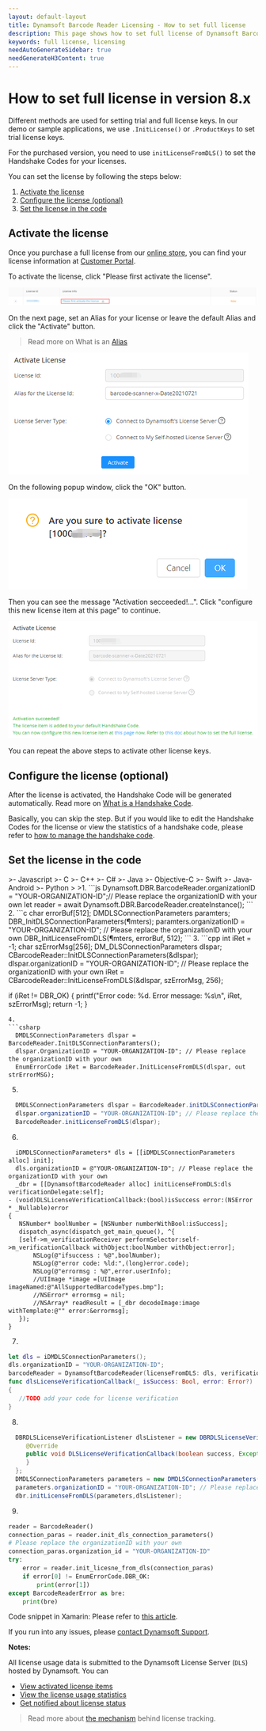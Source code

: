 ```yaml
---
layout: default-layout
title: Dynamsoft Barcode Reader Licensing - How to set full license
description: This page shows how to set full license of Dynamsoft Barcode Reader.
keywords: full license, licensing
needAutoGenerateSidebar: true
needGenerateH3Content: true
---
```


# How to set full license in version 8.x

Different methods are used for setting trial and full license keys. In our demo or sample applications, we use `.InitLicense()` or `.ProductKeys` to set trial license keys. 

For the purchased version, you need to use `initLicenseFromDLS()` to set the Handshake Codes for your licenses.

You can set the license by following the steps below:

1. [Activate the license](#activate-the-license)
2. [Configure the license (optional)](#configure-the-license-optional) 
3. [Set the license in the code](#set-the-license-in-the-code)

## Activate the license

 Once you purchase a full license from our <a href ="https://www.dynamsoft.com/store/dynamsoft-barcode-reader/" target="_blank">online store</a>, you can find your license information at <a href ="https://www.dynamsoft.com/customer/license/fullLicense" target="_blank">Customer Portal</a>. 

 To activate the license, click "Please first activate the license".

 ![FullLicenseList][1]

 On the next page, set an Alias for your license or leave the default Alias and click the "Activate" button.

 > Read more on What is an <a href ="https://www.dynamsoft.com/license-tracking/docs/about/terms.html#alias" target="_blank">Alias</a>
 
 ![SetAlias][2]
 
 On the following popup window, click the "OK" button.
 
 ![ActivationContinue][3]
 
 Then you can see the message "Activation secceeded!...". Click "configure this new license item at this page" to continue.
 
 ![ConfigLicense][4]

 You can repeat the above steps to activate other license keys.

## Configure the license (optional)

 After the license is activated, the Handshake Code will be generated automatically. Read more on <a href ="https://www.dynamsoft.com/license-tracking/docs/about/terms.html#handshake-code" target="_blank">What is a Handshake Code</a>.
 
 Basically, you can skip the step. But if you would like to edit the Handshake Codes for the license or view the statistics of a handshake code, please refer to <a href ="https://www.dynamsoft.com/license-tracking/docs/common/handshakeCodes.html" target="_blank">how to manage the handshake code</a>.

## Set the license in the code

<div class="sample-code-prefix"></div>
>- Javascript
>- C
>- C++
>- C#
>- Java
>- Objective-C
>- Swift
>- Java-Android
>- Python
>
>1. 
```js
   Dynamsoft.DBR.BarcodeReader.organizationID = "YOUR-ORGANIZATION-ID";// Please replace the organizationID with your own
   let reader = await Dynamsoft.DBR.BarcodeReader.createInstance();
```
2.
```c
  char errorBuf[512];
  DMDLSConnectionParameters paramters;
  DBR_InitDLSConnectionParameters(&paramters);
  paramters.organizationID = "YOUR-ORGANIZATION-ID"; // Please replace the organizationID with your own
  DBR_InitLicenseFromDLS(&paramters, errorBuf, 512);
```
3.
```cpp
 int iRet = -1;
 char szErrorMsg[256];
 DM_DLSConnectionParameters dlspar;    
 CBarcodeReader::InitDLSConnectionParameters(&dlspar);
 dlspar.organizationID = "YOUR-ORGANIZATION-ID"; // Please replace the organizationID with your own
 iRet = CBarcodeReader::InitLicenseFromDLS(&dlspar, szErrorMsg, 256);
 
 if (iRet != DBR_OK)
  {
      printf("Error code: %d. Error message: %s\n", iRet, szErrorMsg);
      return -1;
  }
```
4.
```csharp
  DMDLSConnectionParameters dlspar = BarcodeReader.InitDLSConnectionParamters();           
  dlspar.OrganizationID = "YOUR-ORGANIZATION-ID"; // Please replace the organizationID with your own
  EnumErrorCode iRet = BarcodeReader.InitLicenseFromDLS(dlspar, out strErrorMSG);
```
5.
```java
  DMDLSConnectionParameters dlspar = BarcodeReader.initDLSConnectionParameters();
  dlspar.organizationID = "YOUR-ORGANIZATION-ID"; // Please replace the organizationID with your own
  BarcodeReader.initLicenseFromDLS(dlspar);
```
6.
 ```objc
   iDMDLSConnectionParameters* dls = [[iDMDLSConnectionParameters alloc] init];
   dls.organizationID = @"YOUR-ORGANIZATION-ID"; // Please replace the organizationID with your own
   _dbr = [[DynamsoftBarcodeReader alloc] initLicenseFromDLS:dls verificationDelegate:self];
- (void)DLSLicenseVerificationCallback:(bool)isSuccess error:(NSError * _Nullable)error
{
    NSNumber* boolNumber = [NSNumber numberWithBool:isSuccess];
    dispatch_async(dispatch_get_main_queue(), ^{
    [self->m_verificationReceiver performSelector:self->m_verificationCallback withObject:boolNumber withObject:error];
        NSLog(@"ifsuccess : %@",boolNumber);
        NSLog(@"error code: %ld:",(long)error.code);
        NSLog(@"errormsg : %@",error.userInfo);
        //UIImage *image =[UIImage imageNamed:@"AllSupportedBarcodeTypes.bmp"];
        //NSError* errormsg = nil;
        //NSArray* readResult = [_dbr decodeImage:image withTemplate:@"" error:&errormsg];
    });
}
 ```
7.
```swift
let dls = iDMDLSConnectionParameters();
dls.organizationID = "YOUR-ORGANIZATION-ID";
barcodeReader = DynamsoftBarcodeReader(licenseFromDLS: dls, verificationDelegate: self)
func dlsLicenseVerificationCallback(_ isSuccess: Bool, error: Error?)
{
   //TODO add your code for license verification
}
```
8.
```java
  DBRDLSLicenseVerificationListener dlsListener = new DBRDLSLicenseVerificationListener() {
     @Override
     public void DLSLicenseVerificationCallback(boolean success, Exception error) {
     }
  };
  DMDLSConnectionParameters parameters = new DMDLSConnectionParameters();
  parameters.organizationID = "YOUR-ORGANIZATION-ID"; // Please replace the organizationID with your own
  dbr.initLicenseFromDLS(parameters,dlsListener);
``` 
9.
```python
reader = BarcodeReader()
connection_paras = reader.init_dls_connection_parameters()
# Please replace the organizationID with your own
connection_paras.organization_id = "YOUR-ORGANIZATION-ID"
try:
    error = reader.init_licesne_from_dls(connection_paras)
    if error[0] != EnumErrorCode.DBR_OK:
        print(error[1])
except BarcodeReaderError as bre:
    print(bre)
```
 
 Code snippet in Xamarin:
 Please refer to <a href="https://github.com/Dynamsoft/xamarin/tree/master/examples" target="_blank">this article</a>.

 If you run into any issues, please [contact Dynamsoft Support](https://www.dynamsoft.com/Company/Contact.aspx).

**Notes:**

All license usage data is submitted to the Dynamsoft License Server (`DLS`) hosted by Dynamsoft. You can

* <a href="https://www.dynamsoft.com/license-tracking/docs/common/licenseitems.html" target="_blank">View activated license items</a>
* <a href="https://www.dynamsoft.com/license-tracking/docs/common/statistics.html" target="_blank">View the license usage statistics</a>
* <a href="https://www.dynamsoft.com/license-tracking/docs/common/usagealerts.html" target="_blank">Get notified about license status</a> 

> Read more about <a href="https://www.dynamsoft.com/license-tracking/docs/common/mechanism.html" target="_blank">the mechanism</a> behind license tracking.
> 
[1]:assets\set-full-license-2\FullLicenseList.png
[2]:assets\set-full-license-2\SetAlias8.6.png
[3]:assets\set-full-license-2\ActivationContinue.png
[4]:assets\set-full-license-2\ConfigLicense8.6.png


